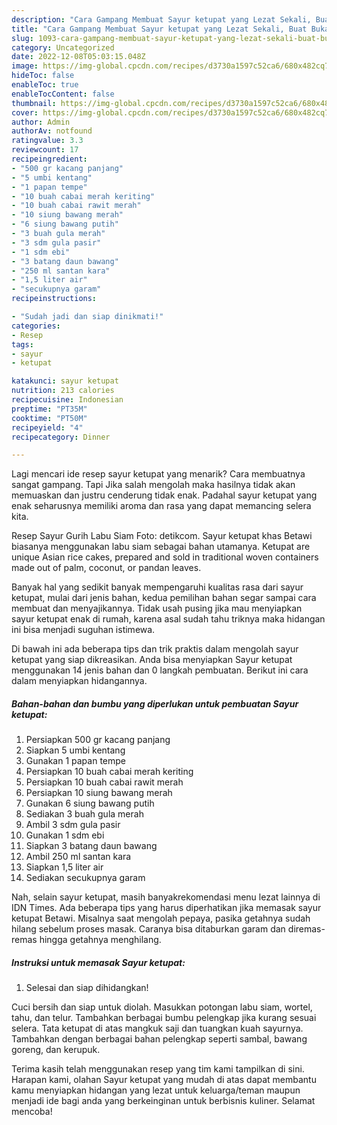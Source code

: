 ```yaml
---
description: "Cara Gampang Membuat Sayur ketupat yang Lezat Sekali, Buat Buka Puasa}"
title: "Cara Gampang Membuat Sayur ketupat yang Lezat Sekali, Buat Buka Puasa}"
slug: 1093-cara-gampang-membuat-sayur-ketupat-yang-lezat-sekali-buat-buka-puasa
category: Uncategorized
date: 2022-12-08T05:03:15.048Z
image: https://img-global.cpcdn.com/recipes/d3730a1597c52ca6/680x482cq70/sayur-ketupat-foto-resep-utama.jpg
hideToc: false
enableToc: true
enableTocContent: false
thumbnail: https://img-global.cpcdn.com/recipes/d3730a1597c52ca6/680x482cq70/sayur-ketupat-foto-resep-utama.jpg
cover: https://img-global.cpcdn.com/recipes/d3730a1597c52ca6/680x482cq70/sayur-ketupat-foto-resep-utama.jpg
author: Admin
authorAv: notfound
ratingvalue: 3.3
reviewcount: 17
recipeingredient:
- "500 gr kacang panjang"
- "5 umbi kentang"
- "1 papan tempe"
- "10 buah cabai merah keriting"
- "10 buah cabai rawit merah"
- "10 siung bawang merah"
- "6 siung bawang putih"
- "3 buah gula merah"
- "3 sdm gula pasir"
- "1 sdm ebi"
- "3 batang daun bawang"
- "250 ml santan kara"
- "1,5 liter air"
- "secukupnya garam"
recipeinstructions:

- "Sudah jadi dan siap dinikmati!"
categories:
- Resep
tags:
- sayur
- ketupat

katakunci: sayur ketupat 
nutrition: 213 calories
recipecuisine: Indonesian
preptime: "PT35M"
cooktime: "PT50M"
recipeyield: "4"
recipecategory: Dinner

---
```



Lagi mencari ide resep sayur ketupat yang menarik? Cara membuatnya sangat gampang. Tapi Jika salah mengolah maka hasilnya tidak akan memuaskan dan justru cenderung tidak enak. Padahal sayur ketupat yang enak seharusnya memiliki aroma dan rasa yang dapat memancing selera kita.


Resep Sayur Gurih Labu Siam Foto: detikcom. Sayur ketupat khas Betawi biasanya menggunakan labu siam sebagai bahan utamanya. Ketupat are unique Asian rice cakes, prepared and sold in traditional woven containers made out of palm, coconut, or pandan leaves.

Banyak hal yang sedikit banyak mempengaruhi kualitas rasa dari sayur ketupat, mulai dari jenis bahan, kedua pemilihan bahan segar sampai cara membuat dan menyajikannya. Tidak usah pusing jika mau menyiapkan sayur ketupat enak di rumah, karena asal sudah tahu triknya maka hidangan ini bisa menjadi suguhan istimewa.


Di bawah ini ada beberapa tips dan trik praktis dalam mengolah sayur ketupat yang siap dikreasikan. Anda bisa menyiapkan Sayur ketupat menggunakan 14 jenis bahan dan 0 langkah pembuatan. Berikut ini cara dalam menyiapkan hidangannya.

<!--inarticleads1-->

##### Bahan-bahan dan bumbu yang diperlukan untuk pembuatan Sayur ketupat:

1. Persiapkan 500 gr kacang panjang
1. Siapkan 5 umbi kentang
1. Gunakan 1 papan tempe
1. Persiapkan 10 buah cabai merah keriting
1. Persiapkan 10 buah cabai rawit merah
1. Persiapkan 10 siung bawang merah
1. Gunakan 6 siung bawang putih
1. Sediakan 3 buah gula merah
1. Ambil 3 sdm gula pasir
1. Gunakan 1 sdm ebi
1. Siapkan 3 batang daun bawang
1. Ambil 250 ml santan kara
1. Siapkan 1,5 liter air
1. Sediakan secukupnya garam


Nah, selain sayur ketupat, masih banyakrekomendasi menu lezat lainnya di IDN Times. Ada beberapa tips yang harus diperhatikan jika memasak sayur ketupat Betawi. Misalnya saat mengolah pepaya, pasika getahnya sudah hilang sebelum proses masak. Caranya bisa ditaburkan garam dan diremas-remas hingga getahnya menghilang. 

<!--inarticleads2-->

##### Instruksi untuk memasak Sayur ketupat:


1. Selesai dan siap dihidangkan!

Cuci bersih dan siap untuk diolah. Masukkan potongan labu siam, wortel, tahu, dan telur. Tambahkan berbagai bumbu pelengkap jika kurang sesuai selera. Tata ketupat di atas mangkuk saji dan tuangkan kuah sayurnya. Tambahkan dengan berbagai bahan pelengkap seperti sambal, bawang goreng, dan kerupuk. 

Terima kasih telah menggunakan resep yang tim kami tampilkan di sini. Harapan kami, olahan Sayur ketupat yang mudah di atas dapat membantu kamu menyiapkan hidangan yang lezat untuk keluarga/teman maupun menjadi ide bagi anda yang berkeinginan untuk berbisnis kuliner. Selamat mencoba!
